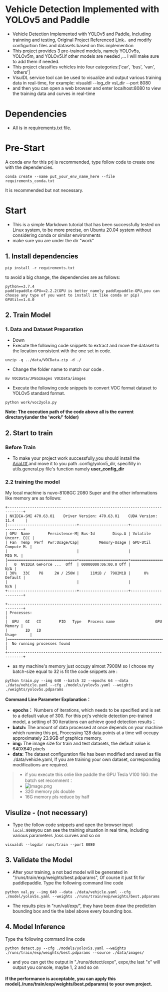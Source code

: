 # Vehicle Detection Implemented with YOLOv5 and Paddle
* Vehicle Detection Implemented with YOLOv5 and Paddle, Including trainning and testing, Original Project Referenced [Link](https://github.com/GuoQuanhao/YOLOv5-Paddle)，and modify configurtion files and datasets based on this implemention
* This project provides 3 pre-trained models, namely YOLOv5s, YOLOv5m, and YOLOv5l.if other models are needed ,... I will make sure to add them if needed.
* This project classifies vehicles into four categories:['car', 'bus', 'van', 'others']
* VisulDL service tool can be used to visualize and output various training data in real-time, for example: visualdl --log_dir vsl_dir --port 8080 
* and then you can open a web browser and enter localhost:8080 to view the training data and curves in real-time

# Dependencies
* All is in requirements.txt file.
# Pre-Start
A conda env for this prj is recommended, type follow code to create one with the dependencies.
```commandline
conda create --name put_your_env_name_here --file requirements_conda.txt
```
It is recommended but not necessary.
# Start
* This is a simple Markdown tutorial that has been successfully tested on Linux  system, to be more precise, on Ubuntu 20.04 system without considering conda or similar environments
* make sure you are under the dir "work"
## 1. Install dependencies
```angular2html
pip install -r requirements.txt 
```
to avoid a big change, the dependencies are as follows:
```angular2html
python==3.7.4
paddlepaddle-GPU==2.2.2(GPU is better namely paddlepaddle-GPU,you can choose any type of you want to install it like conda or pip)
GPUtil==1.4.0
```

## 2. Train Model
### 1. Data and Dataset Preparation
* Down
* Execute the following code snippets to extract and move the dataset to the location consistent with the one set in code.
```commandline
unzip -q ../data/VOCData.zip -d ./
```
* Change the folder name to match our code .
```commandline
mv VOCData/JPEGImages VOCData/images
```
* Execute the following code snippets to convert VOC format dataset to YOLOv5 standard format.
```angular2html
python work/voc2yolo.py
```
**Note: The execution path of the code above all is the current directory(under the 'work/' folder)**

## 2. Start to train
### Before Train
* To make your project work successfully,you should install the [Arial.ttf](https://github.com/GuoQuanhao/YOLOv5-Paddle/releases/download/v1.0/Arial.ttf),and move it to you path .config/yolov5_dir, specifilly in utils.general.py file's function namely **user_config_dir**
### 2.2 training the model
My local machine is nuvo-8108GC 2080 Super and the other informations like memory are as follows:
```
+-----------------------------------------------------------------------------+
| NVIDIA-SMI 470.63.01    Driver Version: 470.63.01    CUDA Version: 11.4     |
|-------------------------------+----------------------+----------------------+
| GPU  Name        Persistence-M| Bus-Id        Disp.A | Volatile Uncorr. ECC |
| Fan  Temp  Perf  Pwr:Usage/Cap|         Memory-Usage | GPU-Util  Compute M. |
|                               |                      |               MIG M. |
|===============================+======================+======================|
|   0  NVIDIA GeForce ...  Off  | 00000000:06:00.0 Off |                  N/A |
| 30%   33C    P8     2W / 250W |     11MiB /  7982MiB |      0%      Default |
|                               |                      |                  N/A |
+-------------------------------+----------------------+----------------------+
                                                                               
+-----------------------------------------------------------------------------+
| Processes:                                                                  |
|  GPU   GI   CI        PID   Type   Process name                  GPU Memory |
|        ID   ID                                                   Usage      |
|=============================================================================|
|  No running processes found                                                 |
+-----------------------------------------------------------------------------+
```
* as my machine's memory just occupy almost 7900M so I choose my batch-size equal to 32 is fit
the code snippets are :
```commandline
python train.py --img 640 --batch 32 --epochs 64 --data ./data/vehicle.yaml --cfg ./models/yolov5s.yaml --weights ./weights/yolov5s.pdparams
```

**Command Line Parameter Explanation：**
* **epochs：** Numbers of iterations, which needs to be specified and is set to a default value of 300. For this prj's vehicle detection pre-trained model, a setting of 30 iterations can achieve good detection results；
* **batch:** The amount of data processed at once depends on your machine which running this prj, Processing 128 data points at a time will occupy approximately 23.9GB of graphics memory.
* **img:** The image size for train and test datasets, the default value is 640X640 pixels
* **data:** The dataset configuration file has been modified and saved as file ./data/vehicle.yaml, If you are training your own dataset, corresponding modifications are required.


> * if you execute this onlie like paddle the GPU Tesla V100 16G: the batch set recomment：
> * ![image.png](https://s1.ax1x.com/2022/05/02/OiT3RS.png)
> * 32G memory pls double
> * 16G memory pls reduce by half

## Visulize - (not necessary)
* Type the follow code snippets and open the browser input ```local:8080```you can see the training situation in real time, including various parameters ,loss curves and so on
```commandline
visualdl --logdir runs/train --port 8080
```

## 3. Validate the Model
* After your training, a not bad model will be generated in "/runs/train/exp/weights/best.pdparams", Of course it just fit for paddlepaddle.
Type the following command line code 
```commandline
python val.py --img 640 --data ./data/vehicle.yaml --cfg ./model/yolov5s.yaml --weights ./runs/train/exp/weights/best.pdparams
```
* The results pics in "run/val/exp/", they have been draw the prediction bounding box and tie the label above every bounding box.
## 4. Model Inference
Type the following command line code 
```commandline
python detect.py --cfg ./models/yolov5s.yaml --weights ./runs/train/exp/weights/best.pdparams --source ./data/images/
```
* and you can get the output in "./runs/detect/expx", expx,the last "x" will output you console, maybe 1,  2 and so on
#### If the performance is acceptable, you can apply this model(./runs/train/exp/weights/best.pdparams) to your own project.